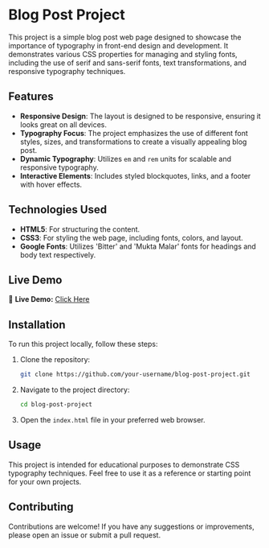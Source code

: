 # Blog Post Project

This project is a simple blog post web page designed to showcase the importance of typography in front-end design and development. It demonstrates various CSS properties for managing and styling fonts, including the use of serif and sans-serif fonts, text transformations, and responsive typography techniques.

## Features

- **Responsive Design**: The layout is designed to be responsive, ensuring it looks great on all devices.
- **Typography Focus**: The project emphasizes the use of different font styles, sizes, and transformations to create a visually appealing blog post.
- **Dynamic Typography**: Utilizes `em` and `rem` units for scalable and responsive typography.
- **Interactive Elements**: Includes styled blockquotes, links, and a footer with hover effects.

## Technologies Used

- **HTML5**: For structuring the content.
- **CSS3**: For styling the web page, including fonts, colors, and layout.
- **Google Fonts**: Utilizes 'Bitter' and 'Mukta Malar' fonts for headings and body text respectively.

## Live Demo

🔗 **Live Demo:** [Click Here](https://rukhsarpathan.github.io/BlogPost/)


## Installation

To run this project locally, follow these steps:

1. Clone the repository:
   ```bash
   git clone https://github.com/your-username/blog-post-project.git
   ```
2. Navigate to the project directory:
   ```bash
   cd blog-post-project
   ```
3. Open the `index.html` file in your preferred web browser.

## Usage

This project is intended for educational purposes to demonstrate CSS typography techniques. Feel free to use it as a reference or starting point for your own projects.

## Contributing

Contributions are welcome! If you have any suggestions or improvements, please open an issue or submit a pull request.


